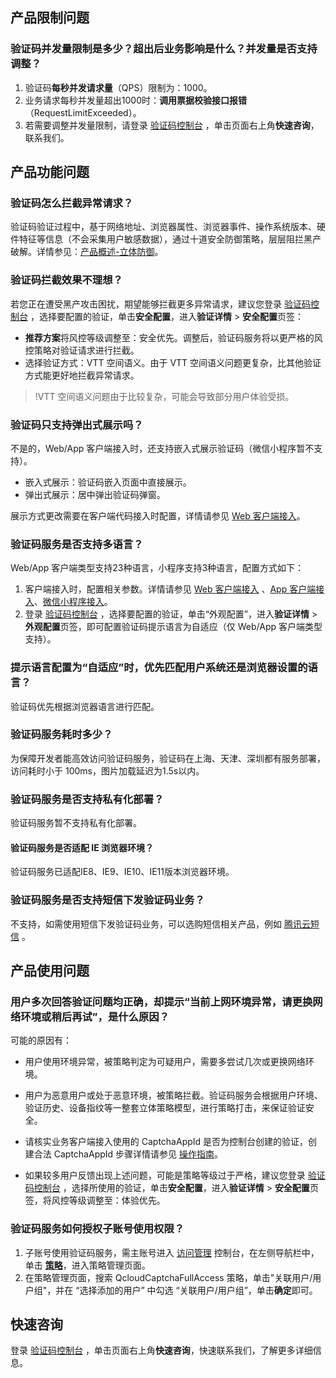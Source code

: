## 产品限制问题

### 验证码并发量限制是多少？超出后业务影响是什么？并发量是否支持调整？

1. 验证码**每秒并发请求量**（QPS）限制为：1000。
2. 业务请求每秒并发量超出1000时：**调用票据校验接口报错**（RequestLimitExceeded）。
3. 若需要调整并发量限制，请登录 [验证码控制台](https://console.cloud.tencent.com/captcha/graphical) ，单击页面右上角**快速咨询**，联系我们。

## 产品功能问题

### 验证码怎么拦截异常请求？

验证码验证过程中，基于网络地址、浏览器属性、浏览器事件、操作系统版本、硬件特征等信息（不会采集用户敏感数据），通过十道安全防御策略，层层阻拦黑产破解。详情参见：[产品概述-立体防御](https://cloud.tencent.com/document/product/1110/36334)。

### 验证码拦截效果不理想？

若您正在遭受黑产攻击困扰，期望能够拦截更多异常请求，建议您登录 [验证码控制台](https://console.cloud.tencent.com/captcha/graphical) ，选择要配置的验证，单击**安全配置**，进入**验证详情** > **安全配置**页签：

- **推荐方案**将风控等级调整至：安全优先。调整后，验证码服务将以更严格的风控策略对验证请求进行拦截。
- 选择验证方式：VTT 空间语义。由于 VTT 空间语义问题更复杂，比其他验证方式能更好地拦截异常请求。
>!VTT 空间语义问题由于比较复杂，可能会导致部分用户体验受损。

### 验证码只支持弹出式展示吗？
不是的，Web/App 客户端接入时，还支持嵌入式展示验证码（微信小程序暂不支持）。

- 嵌入式展示：验证码嵌入页面中直接展示。
- 弹出式展示：居中弹出验证码弹窗。

展示方式更改需要在客户端代码接入时配置，详情请参见 [Web 客户端接入](https://cloud.tencent.com/document/product/1110/36841)。

### 验证码服务是否支持多语言？

Web/App 客户端类型支持23种语言，小程序支持3种语言，配置方式如下：

1. 客户端接入时，配置相关参数。详情请参见 [Web 客户端接入](https://cloud.tencent.com/document/product/1110/36841) 、[App 客户端接入](https://cloud.tencent.com/document/product/1110/49810)、[微信小程序接入](https://cloud.tencent.com/document/product/1110/49319)。
2. 登录 [验证码控制台](https://console.cloud.tencent.com/captcha/graphical) ，选择要配置的验证，单击“外观配置”，进入**验证详情** > **外观配置**页签，即可配置验证码提示语言为自适应（仅 Web/App 客户端类型支持）。

### 提示语言配置为“自适应”时，优先匹配用户系统还是浏览器设置的语言？
验证码优先根据浏览器语言进行匹配。

### 验证码服务耗时多少？
为保障开发者能高效访问验证码服务，验证码在上海、天津、深圳都有服务部署，访问耗时小于 100ms，图片加载延迟为1.5s以内。 

### 验证码服务是否支持私有化部署？
验证码服务暂不支持私有化部署。


#### 验证码服务是否适配 IE 浏览器环境？
验证码服务已适配IE8、IE9、IE10、IE11版本浏览器环境。

### 验证码服务是否支持短信下发验证码业务？
不支持，如需使用短信下发验证码业务，可以选购短信相关产品，例如 [腾讯云短信](https://cloud.tencent.com/product/sms) 。

## 产品使用问题

### 用户多次回答验证问题均正确，却提示“当前上网环境异常，请更换网络环境或稍后再试”，是什么原因？
可能的原因有：

- 用户使用环境异常，被策略判定为可疑用户，需要多尝试几次或更换网络环境。
- 用户为恶意用户或处于恶意环境，被策略拦截。验证码服务会根据用户环境、验证历史、设备指纹等一整套立体策略模型，进行策略打击，来保证验证安全。
- 请核实业务客户端接入使用的 CaptchaAppId 是否为控制台创建的验证，创建合法 CaptchaAppId 步骤详情请参见 [操作指南](https://cloud.tencent.com/document/product/1110/36831)。

- 如果较多用户反馈出现上述问题，可能是策略等级过于严格，建议您登录 [验证码控制台](https://console.cloud.tencent.com/captcha/graphical) ，选择所使用的验证，单击**安全配置**，进入**验证详情** > **安全配置**页签，将风控等级调整至：体验优先。

### 验证码服务如何授权子账号使用权限？

1. 子账号使用验证码服务，需主账号进入 [访问管理](https://console.cloud.tencent.com/cam/overview) 控制台，在左侧导航栏中，单击 [**策略**](https://console.cloud.tencent.com/cam/policy)，进入策略管理页面。
2. 在策略管理页面，搜索 QcloudCaptchaFullAccess 策略，单击"关联用户/用户组"，并在 “选择添加的用户” 中勾选 “关联用户/用户组”，单击**确定**即可。

## 快速咨询
登录 [验证码控制台](https://console.cloud.tencent.com/captcha/graphical) ，单击页面右上角**快速咨询**，快速联系我们，了解更多详细信息。
